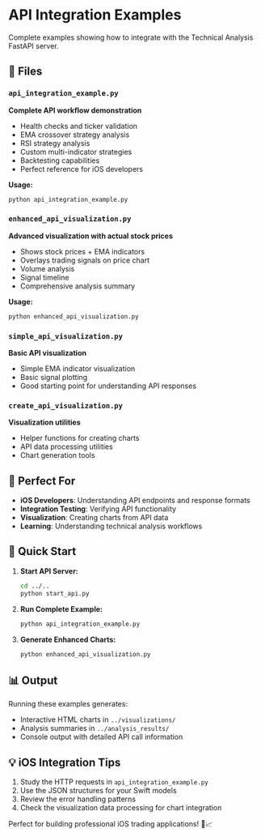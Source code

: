 # API Integration Examples

Complete examples showing how to integrate with the Technical Analysis FastAPI server.

## 📁 Files

### `api_integration_example.py`
**Complete API workflow demonstration**
- Health checks and ticker validation
- EMA crossover strategy analysis
- RSI strategy analysis
- Custom multi-indicator strategies
- Backtesting capabilities
- Perfect reference for iOS developers

**Usage:**
```bash
python api_integration_example.py
```

### `enhanced_api_visualization.py`
**Advanced visualization with actual stock prices**
- Shows stock prices + EMA indicators
- Overlays trading signals on price chart
- Volume analysis
- Signal timeline
- Comprehensive analysis summary

**Usage:**
```bash
python enhanced_api_visualization.py
```

### `simple_api_visualization.py`
**Basic API visualization**
- Simple EMA indicator visualization
- Basic signal plotting
- Good starting point for understanding API responses

### `create_api_visualization.py`
**Visualization utilities**
- Helper functions for creating charts
- API data processing utilities
- Chart generation tools

## 🎯 Perfect For

- **iOS Developers**: Understanding API endpoints and response formats
- **Integration Testing**: Verifying API functionality
- **Visualization**: Creating charts from API data
- **Learning**: Understanding technical analysis workflows

## 🚀 Quick Start

1. **Start API Server:**
   ```bash
   cd ../..
   python start_api.py
   ```

2. **Run Complete Example:**
   ```bash
   python api_integration_example.py
   ```

3. **Generate Enhanced Charts:**
   ```bash
   python enhanced_api_visualization.py
   ```

## 📊 Output

Running these examples generates:
- Interactive HTML charts in `../visualizations/`
- Analysis summaries in `../analysis_results/`
- Console output with detailed API call information

## 💡 iOS Integration Tips

1. Study the HTTP requests in `api_integration_example.py`
2. Use the JSON structures for your Swift models
3. Review the error handling patterns
4. Check the visualization data processing for chart integration

Perfect for building professional iOS trading applications! 📱📈 
